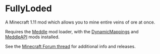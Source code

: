 # FullyLoded

A Minecraft 1.11 mod which allows you to mine entire veins of ore at once.

Requires the [Meddle](https://github.com/FyberOptic/Meddle) mod loader, with the [DynamicMappings](https://github.com/FyberOptic/DynamicMappings) and [MeddleAPI](https://github.com/FyberOptic/MeddleAPI) mods installed.

See the [Minecraft Forum thread](http://www.minecraftforum.net/forums/mapping-and-modding/minecraft-mods/2488387-meddle-minecraft-tweakclass-mod-loader-1-9) for additional info and releases.
